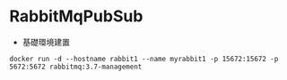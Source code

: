 # RabbitMqPubSub
* 基礎環境建置
```
docker run -d --hostname rabbit1 --name myrabbit1 -p 15672:15672 -p 5672:5672 rabbitmq:3.7-management
```